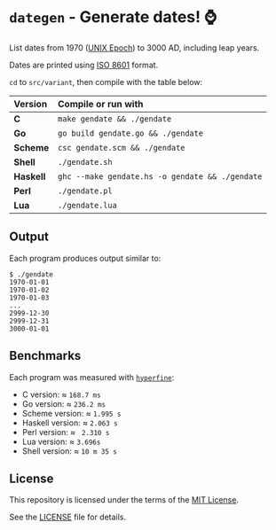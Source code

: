 # `dategen` - Generate dates! ⌚️

List dates from 1970 ([UNIX Epoch]) to 3000 AD, including leap years.

Dates are printed using [ISO 8601] format.

`cd` to `src/variant`, then compile with the table below:

| Version     | Compile or run with                             |
| :---------- | :---------------------------------------------- |
| **C**       | `make gendate && ./gendate`                     |
| **Go**      | `go build gendate.go && ./gendate`              |
| **Scheme**  | `csc gendate.scm && ./gendate`                  |
| **Shell**   | `./gendate.sh`                                  |
| **Haskell** | `ghc --make gendate.hs -o gendate && ./gendate` |
| **Perl**    | `./gendate.pl`                                  |
| **Lua**     | `./gendate.lua`                                 |

## Output

Each program produces output similar to:
```console
$ ./gendate
1970-01-01
1970-01-02
1970-01-03
...
2999-12-30
2999-12-31
3000-01-01
```

## Benchmarks

Each program was measured with [`hyperfine`]:

- C version: ≈ `168.7 ms`
- Go version: ≈ `236.2 ms`
- Scheme version: ≈ `1.995 s`
- Haskell version: ≈ `2.063 s`
- Perl version: ≈ `	2.310 s`
- Lua version: ≈ `3.696s`
- Shell version: ≈ `10 m 35 s`

## License

This repository is licensed under the terms of the [MIT License].
   
See the [LICENSE](LICENSE) file for details.

[ISO 8601]: https://en.wikipedia.org/wiki/ISO_8601
[UNIX Epoch]: https://en.wikipedia.org/wiki/Unix_time
[MIT License]: https://opensource.org/license/mit/
[`hyperfine`]: https://github.com/sharkdp/hyperfine
